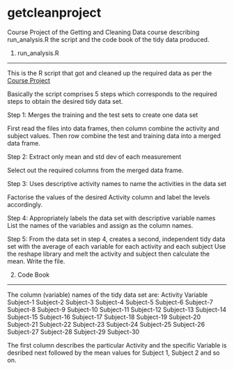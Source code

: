 getcleanproject
===============

 Course Project of the Getting and Cleaning Data course describing run_analysis.R the script and the code book of the tidy data produced.
 
 
1. run_analysis.R
--------------------------
 This is the R script that got and cleaned up the required data as per the  [Course Project](https://class.coursera.org/getdata-008/human_grading/index "See Course Project")

Basically the script comprises 5 steps which corresponds to the required steps to obtain the desired tidy data set. 

Step 1: Merges the training and the test sets to create one data set

First read the files into data frames, then column combine the activity and subject values. Then row combine the test and training data into a merged data frame.

Step 2: Extract only mean and std dev of each measurement

Select out the required columns from the merged data frame.

Step 3: Uses descriptive activity names to name the activities in the data set

Factorise the values of the desired Activity column and label the levels accordingly.


Step 4: Appropriately labels the data set with descriptive variable names
List the names of the variables and assign as the column names.


Step 5: From the data set in step 4, creates a second, independent tidy data set with the average of each variable for each activity and each subject
Use the reshape library and melt the activity and subject then calculate the mean. Write the file.

2. Code Book
----------------------
The column (variable) names of the tidy data set are:
Activity Variable Subject-1 Subject-2 Subject-3 Subject-4 Subject-5 Subject-6 Subject-7 Subject-8 Subject-9 Subject-10 Subject-11 Subject-12 Subject-13 Subject-14 Subject-15 Subject-16 Subject-17 Subject-18 Subject-19 Subject-20 Subject-21 Subject-22 Subject-23 Subject-24 Subject-25 Subject-26 Subject-27 Subject-28 Subject-29 Subject-30

The first column describes the particular Activity and the specific Variable is desribed next followed by the mean values for Subject 1, Subject 2 and so on.




